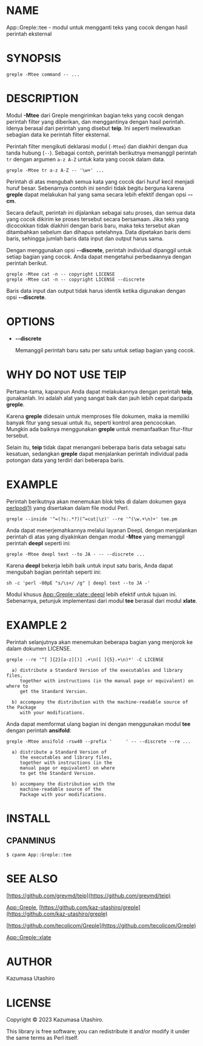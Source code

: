 # NAME

App::Greple::tee - modul untuk mengganti teks yang cocok dengan hasil perintah eksternal

# SYNOPSIS

    greple -Mtee command -- ...

# DESCRIPTION

Modul **-Mtee** dari Greple mengirimkan bagian teks yang cocok dengan perintah filter yang diberikan, dan menggantinya dengan hasil perintah. Idenya berasal dari perintah yang disebut **teip**. Ini seperti melewatkan sebagian data ke perintah filter eksternal.

Perintah filter mengikuti deklarasi modul (`-Mtee`) dan diakhiri dengan dua tanda hubung (`--`). Sebagai contoh, perintah berikutnya memanggil perintah `tr` dengan argumen `a-z A-Z` untuk kata yang cocok dalam data.

    greple -Mtee tr a-z A-Z -- '\w+' ...

Perintah di atas mengubah semua kata yang cocok dari huruf kecil menjadi huruf besar. Sebenarnya contoh ini sendiri tidak begitu berguna karena **greple** dapat melakukan hal yang sama secara lebih efektif dengan opsi **--cm**.

Secara default, perintah ini dijalankan sebagai satu proses, dan semua data yang cocok dikirim ke proses tersebut secara bersamaan. Jika teks yang dicocokkan tidak diakhiri dengan baris baru, maka teks tersebut akan ditambahkan sebelum dan dihapus setelahnya. Data dipetakan baris demi baris, sehingga jumlah baris data input dan output harus sama.

Dengan menggunakan opsi **--discrete**, perintah individual dipanggil untuk setiap bagian yang cocok. Anda dapat mengetahui perbedaannya dengan perintah berikut.

    greple -Mtee cat -n -- copyright LICENSE
    greple -Mtee cat -n -- copyright LICENSE --discrete

Baris data input dan output tidak harus identik ketika digunakan dengan opsi **--discrete**.

# OPTIONS

- **--discrete**

    Memanggil perintah baru satu per satu untuk setiap bagian yang cocok.

# WHY DO NOT USE TEIP

Pertama-tama, kapanpun Anda dapat melakukannya dengan perintah **teip**, gunakanlah. Ini adalah alat yang sangat baik dan jauh lebih cepat daripada **greple**.

Karena **greple** didesain untuk memproses file dokumen, maka ia memiliki banyak fitur yang sesuai untuk itu, seperti kontrol area pencocokan. Mungkin ada baiknya menggunakan **greple** untuk memanfaatkan fitur-fitur tersebut.

Selain itu, **teip** tidak dapat menangani beberapa baris data sebagai satu kesatuan, sedangkan **greple** dapat menjalankan perintah individual pada potongan data yang terdiri dari beberapa baris.

# EXAMPLE

Perintah berikutnya akan menemukan blok teks di dalam dokumen gaya [perlpod(1)](http://man.he.net/man1/perlpod) yang disertakan dalam file modul Perl.

    greple --inside '^=(?s:.*?)(^=cut|\z)' --re '^(\w.+\n)+' tee.pm

Anda dapat menerjemahkannya melalui layanan DeepL dengan menjalankan perintah di atas yang diyakinkan dengan modul **-Mtee** yang memanggil perintah **deepl** seperti ini:

    greple -Mtee deepl text --to JA - -- --discrete ...

Karena **deepl** bekerja lebih baik untuk input satu baris, Anda dapat mengubah bagian perintah seperti ini:

    sh -c 'perl -00pE "s/\s+/ /g" | deepl text --to JA -'

Modul khusus [App::Greple::xlate::deepl](https://metacpan.org/pod/App%3A%3AGreple%3A%3Axlate%3A%3Adeepl) lebih efektif untuk tujuan ini. Sebenarnya, petunjuk implementasi dari modul **tee** berasal dari modul **xlate**.

# EXAMPLE 2

Perintah selanjutnya akan menemukan beberapa bagian yang menjorok ke dalam dokumen LICENSE.

    greple --re '^[ ]{2}[a-z][)] .+\n([ ]{5}.+\n)*' -C LICENSE

      a) distribute a Standard Version of the executables and library files,
         together with instructions (in the manual page or equivalent) on where to
         get the Standard Version.
    
      b) accompany the distribution with the machine-readable source of the Package
         with your modifications.
    

Anda dapat memformat ulang bagian ini dengan menggunakan modul **tee** dengan perintah **ansifold**:

    greple -Mtee ansifold -rsw40 --prefix '     ' -- --discrete --re ...

      a) distribute a Standard Version of
         the executables and library files,
         together with instructions (in the
         manual page or equivalent) on where
         to get the Standard Version.
    
      b) accompany the distribution with the
         machine-readable source of the
         Package with your modifications.
    

# INSTALL

## CPANMINUS

    $ cpanm App::Greple::tee

# SEE ALSO

[https://github.com/greymd/teip](https://github.com/greymd/teip)

[App::Greple](https://metacpan.org/pod/App%3A%3AGreple), [https://github.com/kaz-utashiro/greple](https://github.com/kaz-utashiro/greple)

[https://github.com/tecolicom/Greple](https://github.com/tecolicom/Greple)

[App::Greple::xlate](https://metacpan.org/pod/App%3A%3AGreple%3A%3Axlate)

# AUTHOR

Kazumasa Utashiro

# LICENSE

Copyright © 2023 Kazumasa Utashiro.

This library is free software; you can redistribute it and/or modify
it under the same terms as Perl itself.
